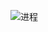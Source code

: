 ![进程](https://user-images.githubusercontent.com/59153788/177698310-4d6654bb-53f1-4604-af48-db6564bbebe9.png)

